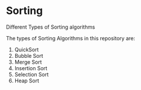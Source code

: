 # Sorting
Different Types of Sorting algorithms

The types of Sorting Algorithms in this repository are:

1. QuickSort
2. Bubble Sort
3. Merge Sort
4. Insertion Sort
5. Selection Sort
6. Heap Sort
